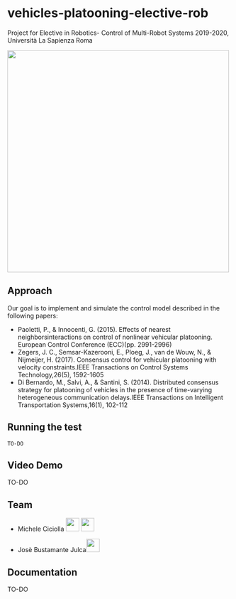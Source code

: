 # vehicles-platooning-elective-rob

Project for Elective in Robotics- Control of Multi-Robot Systems 2019-2020, Università La Sapienza Roma

<a href="https://www.dis.uniroma1.it/"><img src="http://www.dis.uniroma1.it/sites/default/files/marchio%20logo%20eng%20jpg.jpg" width="500"></a>

## Approach
Our goal is to implement and simulate the control model described in the following papers:
* Paoletti, P., & Innocenti, G. (2015). Effects of nearest neighborsinteractions on control of nonlinear vehicular platooning. European Control Conference (ECC)(pp. 2991-2996)
* Zegers, J. C., Semsar-Kazerooni, E., Ploeg, J., van de Wouw, N., & Nijmeijer, H. (2017). Consensus control for vehicular platooning with velocity constraints.IEEE Transactions on Control Systems Technology,26(5), 1592-1605
* Di Bernardo, M., Salvi, A., & Santini, S. (2014). Distributed consensus strategy for platooning of vehicles in the presence of time-varying heterogeneous communication delays.IEEE Transactions on Intelligent Transportation Systems,16(1), 102-112

## Running the test

```
TO-DO
```

## Video Demo
TO-DO

## Team
* Michele Ciciolla <a href="https://github.com/micheleciciolla"><img src="https://upload.wikimedia.org/wikipedia/commons/thumb/9/91/Octicons-mark-github.svg/1024px-Octicons-mark-github.svg.png" width="30"></a>
<a href="https://www.linkedin.com/in/micheleciciolla/"><img src="https://www.tecnomagazine.it/tech/wp-content/uploads/2013/05/linkedin-aggiungere-immagini.png" width="30"></a>

*  Josè Bustamante Julca<a href="https://github.com/"><img src="https://upload.wikimedia.org/wikipedia/commons/thumb/9/91/Octicons-mark-github.svg/1024px-Octicons-mark-github.svg.png" width="30"></a>


## Documentation
TO-DO

